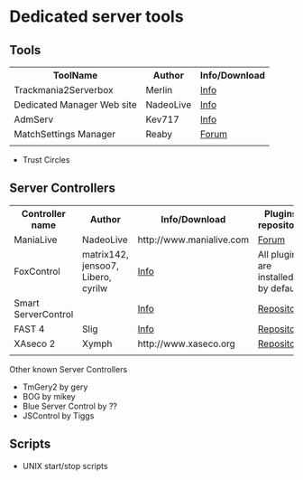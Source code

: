 Dedicated server tools
======================

## Tools
<table>
<tr>
<th>ToolName</th><th>Author</th><th>Info/Download</th>
</tr>
<tr>
<td>Trackmania2Serverbox</td><td>Merlin</td><td><a href="http://forum.maniaplanet.com/viewtopic.php?f=261&t=5639">Info</a></td>
</tr>
<tr>
<td>Dedicated Manager Web site </td><td> NadeoLive</td><td> <a href="http://forum.maniaplanet.com/viewtopic.php?f=261&t=12098">Info</a></td>
</tr>
<tr>
<td>AdmServ </td><td> Kev717</td><td> <a href="http://forum.maniaplanet.com/viewtopic.php?f=261&t=14419">Info</a></td>
</tr>

<tr>
<td>MatchSettings Manager</td><td>Reaby</td><td><a href="http://forum.maniaplanet.com/viewtopic.php?f=465&t=17341">Forum</a></td>
</tr>
<tr>
<td> </td><td> </td><td> </td>
</tr>
</table>

- Trust Circles

## Server Controllers

<table>
<tr>
<th>Controller name</th><th>Author</th><th>Info/Download</th><th>Plugins repository</th>
</tr>
<tr>
<td>ManiaLive</td><td>NadeoLive</td><td>http://www.manialive.com</td><td><a href="http://forum.maniaplanet.com/viewforum.php?f=47">Forum</a></td>
</tr>
<tr>
<td>FoxControl</td><td> matrix142, jensoo7, Libero, cyrilw</td><td><a href="http://forum.maniaplanet.com/viewforum.php?f=328">Info</a></td><td>All plugins are installed by default</td>
</tr>
<tr>
<td>Smart ServerControl</td><td> </td><td><a href="http://forum.maniaplanet.com/viewforum.php?f=457">Info</a></td><td><a href="http://smarttool.org/plugins.php">Repository</a></td>
</tr>
<tr>
<td>FAST 4</td><td>Slig</td><td><a href="http://www.tm-forum.com/viewforum.php?f=126">Info</a></td><td><a href="http://slig.info/fast4.0/3rd_party_plugins/">Repository</a></td>
</tr>
<tr>
<td>XAseco 2</td><td>Xymph </td><td>http://www.xaseco.org</td><td><a href="http://plugins.xaseco.org/browse2.php">Repository</a></td>
</tr>
<tr>
<td></td><td> </td><td> </td>
</tr>
</table>

Other known Server Controllers

- TmGery2 by gery
- BOG by mikey
- Blue Server Control by ??
- JSControl by Tiggs

## Scripts

- UNIX start/stop scripts

